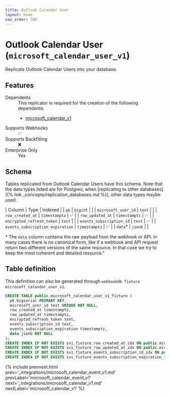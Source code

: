 ```yaml
---
title: Outlook Calendar User
layout: home
nav_order: 380
---
```


# Outlook Calendar User (`microsoft_calendar_user_v1`)

Replicate Outlook Calendar Users into your database.

## Features

<dl>
<dt>Dependents</dt>
<dd>This replicator is required for the creation of the following dependents:
<ul>
<li><a href="{% link _integrations/microsoft_calendar_v1.md %}">microsoft_calendar_v1</a></li>
</ul>
</dd>

<dt>Supports Webhooks</dt>
<dd>✅</dd>
<dt>Supports Backfilling</dt>
<dd>❌</dd>
<dt>Enterprise Only</dt>
<dd>Yes</dd>

</dl>

## Schema

Tables replicated from Outlook Calendar Users have this schema.
Note that the data types listed are for Postgres;
when [replicating to other databases]({% link _concepts/replication_databases.md %}),
other data types maybe used.

| Column | Type | Indexed |
| `pk` | `bigint` |  |
| `microsoft_user_id` | `text` |  |
| `row_created_at` | `timestamptz` | ✅ |
| `row_updated_at` | `timestamptz` | ✅ |
| `encrypted_refresh_token` | `text` |  |
| `events_subscription_id` | `text` | ✅ |
| `events_subscription_expiration` | `timestamptz` | ✅ |
| `data`* | `jsonb` |  |

<span class="fs-3">* The `data` column contains the raw payload from the webhook or API.
In many cases there is no canonical form, like if a webhook and API request return
two different versions of the same resource.
In that case we try to keep the most coherent and detailed resource."</span>

## Table definition

This definition can also be generated through `webhookdb fixture microsoft_calendar_user_v1`.

```sql
CREATE TABLE public.microsoft_calendar_user_v1_fixture (
  pk bigserial PRIMARY KEY,
  microsoft_user_id text UNIQUE NOT NULL,
  row_created_at timestamptz,
  row_updated_at timestamptz,
  encrypted_refresh_token text,
  events_subscription_id text,
  events_subscription_expiration timestamptz,
  data jsonb NOT NULL
);
CREATE INDEX IF NOT EXISTS svi_fixture_row_created_at_idx ON public.microsoft_calendar_user_v1_fixture (row_created_at);
CREATE INDEX IF NOT EXISTS svi_fixture_row_updated_at_idx ON public.microsoft_calendar_user_v1_fixture (row_updated_at);
CREATE INDEX IF NOT EXISTS svi_fixture_events_subscription_id_idx ON public.microsoft_calendar_user_v1_fixture (events_subscription_id);
CREATE INDEX IF NOT EXISTS svi_fixture_events_subscription_expiration_idx ON public.microsoft_calendar_user_v1_fixture (events_subscription_expiration);
```

{% include prevnext.html prev='_integrations/microsoft_calendar_event_v1.md' prevLabel='microsoft_calendar_event_v1' next='_integrations/microsoft_calendar_v1.md' nextLabel='microsoft_calendar_v1' %}
